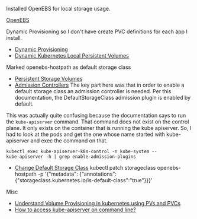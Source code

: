 Installed OpenEBS for local storage usage.

[OpenEBS](https://openebs.io/docs/user-guides/localpv-hostpath#create-a-persistentvolumeclaim)

Dynamic Provisioning so I don't have create PVC definitions for each app I install.

* [Dynamic Provisioning](https://kubernetes.io/docs/concepts/storage/dynamic-provisioning/)
* [Dynamic Kubernetes Local Persistent Volumes](https://github.com/openebs/dynamic-localpv-provisioner)

Marked openebs-hostpath as default storage class
* [Persistent Storage Volumes](https://kubernetes.io/docs/concepts/storage/persistent-volumes/)
* [Admission Controllers](https://kubernetes.io/docs/reference/access-authn-authz/admission-controllers/)
The key part here was that in order to enable a default storage class an admission controller is needed. Per this documentation, the DefaultStorageClass admission plugin is enabled by default.

This was actually quite confusing because the documentation says to run the <code>kube-apiserver</code> command. That command does not exist on the control plane. It only exists on the container that is running the kube apiserver. So, I had to look at the pods and get the one whose name started with kube-apiserver and exec the command on that.

<code>kubectl exec kube-apiserver-k8s-control -n kube-system -- kube-apiserver -h | grep enable-admission-plugins</code>


* [Change Default Storage Class](https://kubernetes.io/docs/tasks/administer-cluster/change-default-storage-class/)
kubectl patch storageclass openebs-hostpath -p '{"metadata": {"annotations":{"storageclass.kubernetes.io/is-default-class":"true"}}}'

Misc
* [Understand Volume Provisioning in kubernetes using PVs and PVCs](https://medium.com/@dunefro/part-1-4-container-attached-storage-with-openebs-understand-volume-provisioning-in-kubernetes-e7d7497dfe7f)
* [How to access kube-apiserver on command line?](https://stackoverflow.com/questions/56542351/how-to-access-kube-apiserver-on-command-line)
